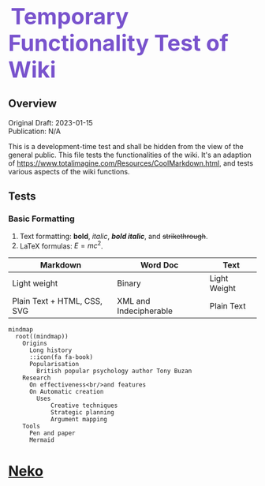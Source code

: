 <style>
    /* customizable snowflake styling */
    .snowflake {
        color: #fff;
        font-size: 1em;
        font-family: Arial;
        text-shadow: 0 0 1px #000;
    }

    @-webkit-keyframes snowflakes-fall {
        0% {
            top: -10%
        }

        100% {
            top: 100%
        }
    }

    @-webkit-keyframes snowflakes-shake {
        0% {
            -webkit-transform: translateX(0px);
            transform: translateX(0px)
        }

        50% {
            -webkit-transform: translateX(80px);
            transform: translateX(80px)
        }

        100% {
            -webkit-transform: translateX(0px);
            transform: translateX(0px)
        }
    }

    @keyframes snowflakes-fall {
        0% {
            top: -10%
        }

        100% {
            top: 100%
        }
    }

    @keyframes snowflakes-shake {
        0% {
            transform: translateX(0px)
        }

        50% {
            transform: translateX(80px)
        }

        100% {
            transform: translateX(0px)
        }
    }

    .snowflake {
        position: fixed;
        top: -10%;
        z-index: 9999;
        -webkit-user-select: none;
        -moz-user-select: none;
        -ms-user-select: none;
        user-select: none;
        cursor: default;
        -webkit-animation-name: snowflakes-fall, snowflakes-shake;
        -webkit-animation-duration: 10s, 3s;
        -webkit-animation-timing-function: linear, ease-in-out;
        -webkit-animation-iteration-count: infinite, infinite;
        -webkit-animation-play-state: running, running;
        animation-name: snowflakes-fall, snowflakes-shake;
        animation-duration: 10s, 3s;
        animation-timing-function: linear, ease-in-out;
        animation-iteration-count: infinite, infinite;
        animation-play-state: running, running
    }

    .snowflake:nth-of-type(0) {
        left: 1%;
        -webkit-animation-delay: 0s, 0s;
        animation-delay: 0s, 0s
    }

    .snowflake:nth-of-type(1) {
        left: 10%;
        -webkit-animation-delay: 1s, 1s;
        animation-delay: 1s, 1s
    }

    .snowflake:nth-of-type(2) {
        left: 20%;
        -webkit-animation-delay: 6s, .5s;
        animation-delay: 6s, .5s
    }

    .snowflake:nth-of-type(3) {
        left: 30%;
        -webkit-animation-delay: 4s, 2s;
        animation-delay: 4s, 2s
    }

    .snowflake:nth-of-type(4) {
        left: 40%;
        -webkit-animation-delay: 2s, 2s;
        animation-delay: 2s, 2s
    }

    .snowflake:nth-of-type(5) {
        left: 50%;
        -webkit-animation-delay: 8s, 3s;
        animation-delay: 8s, 3s
    }

    .snowflake:nth-of-type(6) {
        left: 60%;
        -webkit-animation-delay: 6s, 2s;
        animation-delay: 6s, 2s
    }

    .snowflake:nth-of-type(7) {
        left: 70%;
        -webkit-animation-delay: 2.5s, 1s;
        animation-delay: 2.5s, 1s
    }

    .snowflake:nth-of-type(8) {
        left: 80%;
        -webkit-animation-delay: 1s, 0s;
        animation-delay: 1s, 0s
    }

    .snowflake:nth-of-type(9) {
        left: 90%;
        -webkit-animation-delay: 3s, 1.5s;
        animation-delay: 3s, 1.5s
    }

    /* Demo Purpose Only*/
    .demo {
        font-family: 'Raleway', sans-serif;
        color: #fff;
        display: block;
        margin: 0 auto;
        padding: 15px 0;
        text-align: center;
    }

    .demo a {
        font-family: 'Raleway', sans-serif;
        color: #000;
    }

    #banner {
        font-size: clamp(2.8rem, 1.5vw, 3rem);
        font-weight: bold;
        margin: 5px;
        background: linear-gradient(to right,
                #7953cd 20%,
                #00affa 30%,
                #0190cd 70%,
                #764ada 80%);
        -webkit-background-clip: text;
        background-clip: text;
        -webkit-text-fill-color: transparent;
        text-fill-color: transparent;
        background-size: 500% auto;
        animation: textShine 5s ease-in-out infinite alternate;
    }
    @keyframes textShine {
        0% {
            background-position: 0% 50%;
        }

        100% {
            background-position: 100% 50%;
        }
    }
</style>

<!-- Main Header -->
<span id="banner">Temporary Functionality Test of Wiki</span>

## Overview

Original Draft: 2023-01-15  
Publication: N/A  

This is a development-time test and shall be hidden from the view of the general public. This file tests the functionalities of the wiki. It's an adaption of https://www.totalimagine.com/Resources/CoolMarkdown.html, and tests various aspects of the wiki functions.

## Tests

### Basic Formatting

1. Text formatting: **bold**, *italic*, ***bold italic***, and ~~strikethrough~~.
5. LaTeX formulas: $E=mc^2$.

<!-- Table -->

|Markdown|Word Doc|Text|
|-|-|-|
|Light weight|Binary|Light Weight|
|Plain Text + HTML, CSS, SVG|XML and Indecipherable|Plain Text|

<!-- Chart -->

```mermaid
mindmap
  root((mindmap))
    Origins
      Long history
      ::icon(fa fa-book)
      Popularisation
        British popular psychology author Tony Buzan
    Research
      On effectiveness<br/>and features
      On Automatic creation
        Uses
            Creative techniques
            Strategic planning
            Argument mapping
    Tools
      Pen and paper
      Mermaid
```

<script>NekoType="white"</script>
<h1 id=nl><script src="https://webneko.net/n20171213.js"></script><a 
href="https://webneko.net">Neko</a></h1>